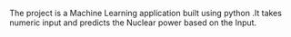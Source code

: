 The project is a Machine Learning application built using python .It takes numeric input and predicts the Nuclear power based on the Input.
